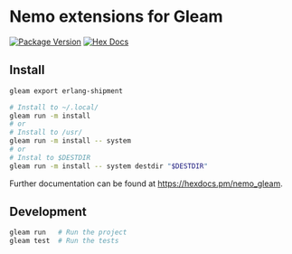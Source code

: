 # Nemo extensions for Gleam

[![Package Version](https://img.shields.io/hexpm/v/nemo_gleam)](https://hex.pm/packages/nemo_gleam)
[![Hex Docs](https://img.shields.io/badge/hex-docs-ffaff3)](https://hexdocs.pm/nemo_gleam/)

## Install

```sh
gleam export erlang-shipment

# Install to ~/.local/
gleam run -m install
# or
# Install to /usr/
gleam run -m install -- system
# or
# Instal to $DESTDIR
gleam run -m install -- system destdir "$DESTDIR"
```

<!--
```sh
gleam add nemo_gleam@1
```
```gleam
import nemo_gleam

pub fn main() {
  // TODO: An example of the project in use
}
```
-->

Further documentation can be found at <https://hexdocs.pm/nemo_gleam>.

## Development

```sh
gleam run   # Run the project
gleam test  # Run the tests
```
